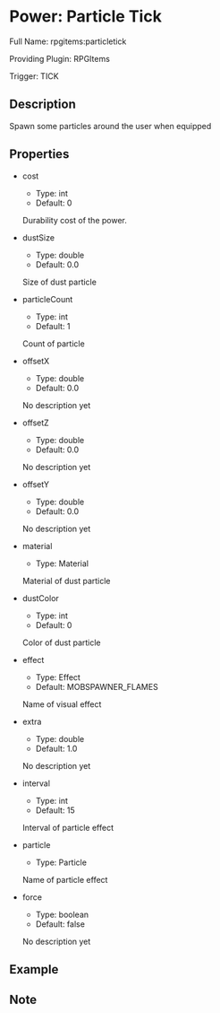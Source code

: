 # Power: Particle Tick

<!-- This file is generated ingame by `/rpgitem gen-wiki`. -->
<!-- Please only edit between "beginCustomXXXX" and "endCustomXXXX".  -->
<!-- If you want to edit description of this power or property, -->
<!-- please edit corresponding section in "resources/lang/en_US.yml" -->

Full Name: rpgitems:particletick

Providing Plugin: RPGItems

Trigger: TICK

<!-- beginCustomHeader -->
<!-- endCustomHeader -->

## Description

Spawn some particles around the user when equipped
<!-- beginCustomDescription -->
<!-- endCustomDescription -->

## Properties

* cost

  * Type: int
  * Default: 0

  Durability cost of the power.

* dustSize

  * Type: double
  * Default: 0.0

  Size of dust particle

* particleCount

  * Type: int
  * Default: 1

  Count of particle

* offsetX

  * Type: double
  * Default: 0.0

  No description yet

* offsetZ

  * Type: double
  * Default: 0.0

  No description yet

* offsetY

  * Type: double
  * Default: 0.0

  No description yet

* material

  * Type: Material

  Material of dust particle

* dustColor

  * Type: int
  * Default: 0

  Color of dust particle

* effect

  * Type: Effect
  * Default: MOBSPAWNER_FLAMES

  Name of visual effect

* extra

  * Type: double
  * Default: 1.0

  No description yet

* interval

  * Type: int
  * Default: 15

  Interval of particle effect

* particle

  * Type: Particle

  Name of particle effect

* force

  * Type: boolean
  * Default: false

  No description yet


<!-- beginCustomProperties -->
<!-- endCustomProperties -->

## Example

<!-- beginCustomExample -->
<!-- endCustomExample -->

## Note

<!-- beginCustomNote -->
<!-- endCustomNote -->